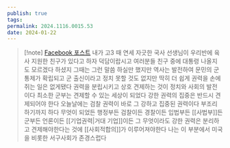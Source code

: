 ```yaml
---
publish: true
tags: 
permalink: 2024.1116.0015.53
date: 2024-01-22
---
```

> [!note] [Facebook 포스트](https://www.facebook.com/share/p/1Dvon4LYuP/)
> 내가 고3 때 연세 자긋한 국사 선생님이 우리반에 육사 지원한 친구가 있다고 하자 덕담이랍시고 여러분들 친구 중에 대통령 나올지도 모르겠다 하셨지 그때는 그런 말씀 하실만 했지만 역사는 발전하여 문민의 군 통제가 확립되고 군 출신이라고 정치 못할 것도 없지만 딱히 더 쉽게 권력을 손에 쥐는 일은 없게됐다 권력을 분립시키고 상호 견제하는 것이 정치와 사회의 발전이다 최소한 군부는 견제할 수 있는 세상이 되었다 강한 권력의 집중은 반드시 견제되어야 한다 오늘날에는 검찰 권력이 바로 그 강하고 집중된 권력이다 부조리하기까지 하다 무엇이 되었든 행정부든 검찰이든 경찰이든 입법부든 [[사법부]]든 군부든 언론이든 [[기업권력|거대 기업]]이든 그 무엇이라도 강한 권력은 분리하고 견제해야한다는 것에 [[사회적합의]]가 이루어져야한다 나는 이 부분에서 미국을 비롯한 서구사회가 존경스럽다

